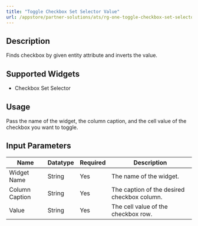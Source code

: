 ```yaml
---
title: "Toggle Checkbox Set Selector Value"
url: /appstore/partner-solutions/ats/rg-one-toggle-checkbox-set-selector-value-all/
---
```


## Description

Finds checkbox by given entity attribute and inverts the value.

## Supported Widgets

* Checkbox Set Selector

## Usage

Pass the name of the widget, the column caption, and the cell value of the checkbox you want to toggle.

## Input Parameters

Name | Datatype | Required | Description
---- | -------- | ------- |---------------
Widget Name | String | Yes | The name of the widget.
Column Caption | String | Yes | The caption of the desired checkbox column.
Value | String | Yes | The cell value of the checkbox row.
